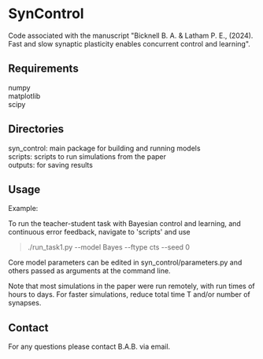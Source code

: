 # SynControl

Code associated with the manuscript "Bicknell B. A. & Latham P. E., (2024). Fast 
and slow synaptic plasticity enables concurrent control and learning".

Requirements
-----------------
numpy\
matplotlib\
scipy

Directories
-----------
syn_control: main package for building and running models\
scripts: scripts to run simulations from the paper\
outputs: for saving results

Usage
-----
Example:

To run the teacher-student task with Bayesian control and learning, 
and continuous error feedback, navigate to 'scripts' and use

> ./run_task1.py --model Bayes --ftype cts --seed 0

Core model parameters can be edited in syn_control/parameters.py and others 
passed as arguments at the command line.

Note that most simulations in the paper were run remotely, with run times of 
hours to days. For faster simulations, reduce total time T and/or number of 
synapses.

Contact
-------
For any questions please contact B.A.B. via email.